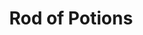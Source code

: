 ---
title: "Rod of Potions"

item:
  aura: "Strong transmutation"
  casterLevel: "13th"
  prerequisites:
    feats: ["{% feat_link craft-rod %}"]
    spells: []
    special: []
  marketPrice: 77000
  description: |
    This long slender rod has seven vials surrounding a large ruby at the top. Each of these vials may be filled with a potion. As a stanard action, the wielder may make a ranged touch attack (as with a ray) at any target within 30 ft. If the attack roll succeeds, the target is affected by one of the potions in the vials, and the potion is considered used. The wielder must choose the potion to be used before making the attack roll.
---